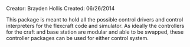 Creator: Brayden Hollis
Created: 06/26/2014

This package is meant to hold all the possible control drivers and control interpreters for the flexcraft code and simulator.  As ideally the controllers for the craft and base station are modular and able to be swapped, these controller packages can be used for either control system.
